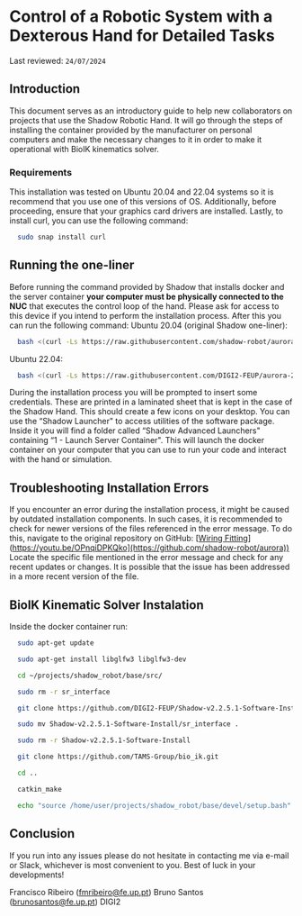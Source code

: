 # Control of a Robotic System with a Dexterous Hand for Detailed Tasks

Last reviewed: `24/07/2024`

## Introduction

This document serves as an introductory guide to help new collaborators on projects that use the Shadow Robotic Hand.
It will go through the steps of installing the container provided by the manufacturer on personal computers and make the necessary changes to it in order to make it operational with BioIK kinematics solver.

### Requirements

This installation was tested on Ubuntu 20.04 and 22.04 systems so it is recommend that you use one of this versions of OS.
Additionally, before proceeding, ensure that your graphics card drivers are installed.
Lastly, to install curl, you can use the following command:
```bash
  sudo snap install curl
```

## Running the one-liner

Before running the command provided by Shadow that installs docker and the server container **your computer must be physically connected to the NUC** that executes the control loop of the hand.
Please ask for access to this device if you intend to perform the installation process.
After this you can run the following command:
  Ubuntu 20.04 (original Shadow one-liner):
  ```bash
    bash <(curl -Ls https://raw.githubusercontent.com/shadow-robot/aurora/v2.2.5.1/bin/run-ansible.sh) server_and_nuc_deploy --branch v2.2.5.1 --read-secure customer_key product=hand_e tag=noetic-v1.0.31 reinstall=true
  ```
  Ubuntu 22.04:
  ```bash
    bash <(curl -Ls https://raw.githubusercontent.com/DIGI2-FEUP/aurora-2.2.5.1/master/bin/run-ansible.sh) server_and_nuc_deploy --read-secure customer_key product=hand_e tag=noetic-v1.0.31 reinstall=true
  ```
During the installation process you will be prompted to insert some credentials. These are printed in a laminated sheet that is kept in the case of the Shadow Hand.
This should create a few icons on your desktop. You can use the “Shadow Launcher" to access utilities of the software package. Inside it you will find a folder called “Shadow Advanced Launchers" containing
“1 - Launch Server Container". This will launch the docker container on your computer that you can use to run your code and interact with the hand or simulation.

## Troubleshooting Installation Errors

If you encounter an error during the installation process, it might be caused by outdated installation components. In such cases, it is recommended to check for newer versions of the files referenced in the
error message.
To do this, navigate to the original repository on GitHub:
[[Wiring Fitting]([https://github.com/shadow-robot/aurora)](https://youtu.be/OPnqiDPKQko](https://github.com/shadow-robot/aurora))
Locate the specific file mentioned in the error message and check for any recent updates or changes.
It is possible that the issue has been addressed in a more recent version of the file.

## BioIK Kinematic Solver Instalation

Inside the docker container run:

```bash
  sudo apt-get update
```
```bash
  sudo apt-get install libglfw3 libglfw3-dev
```
```bash
  cd ~/projects/shadow_robot/base/src/
```
```bash
  sudo rm -r sr_interface
```
```bash
  git clone https://github.com/DIGI2-FEUP/Shadow-v2.2.5.1-Software-Install.git
```
```bash
  sudo mv Shadow-v2.2.5.1-Software-Install/sr_interface .
```
```bash
  sudo rm -r Shadow-v2.2.5.1-Software-Install
```
```bash
  git clone https://github.com/TAMS-Group/bio_ik.git
```
```bash
  cd ..
```
```bash
  catkin_make
```
```bash
  echo "source /home/user/projects/shadow_robot/base/devel/setup.bash" >> /home/user/.bashrc
```

## Conclusion

If you run into any issues please do not hesitate in contacting me via e-mail or Slack, whichever is
most convenient to you.
Best of luck in your developments!


Francisco Ribeiro (fmribeiro@fe.up.pt)
Bruno Santos (brunosantos@fe.up.pt)
DIGI2
